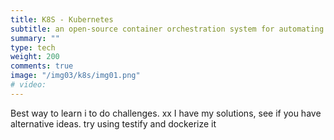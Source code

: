 ```yaml
---
title: K8S - Kubernetes
subtitle: an open-source container orchestration system for automating software deployment, scaling, and management. Originally designed by Google, the project is now maintained by the Cloud Native Computing Foundation.
summary: ""
type: tech
weight: 200
comments: true
image: "/img03/k8s/img01.png"
# video: 
---
```

Best way to learn i to do challenges.  xx
I have my solutions, see if you have alternative ideas.  try using testify and dockerize it
<!--more-->
